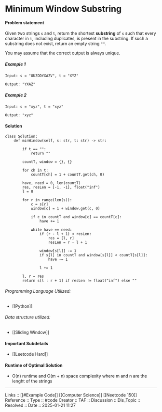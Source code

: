 # Minimum Window Substring

#### Problem statement

Given two strings `s` and `t`, return the shortest **substring** of `s` such that every character in `t`, including duplicates, is present in the substring. If such a substring does not exist, return an empty string `""`.

You may assume that the correct output is always unique.
##### Example 1
```
Input: s = "OUZODYXAZV", t = "XYZ"

Output: "YXAZ"
```
##### Example 2
```
Input: s = "xyz", t = "xyz"

Output: "xyz"
```
#### Solution
```
class Solution:
    def minWindow(self, s: str, t: str) -> str:

        if t == "":
            return ""  

        countT, window = {}, {}

        for ch in t:
            countT[ch] = 1 + countT.get(ch, 0)

        have, need = 0, len(countT)
        res, resLen = [-1, -1], float("inf")
        l = 0

        for r in range(len(s)):
            c = s[r]
            window[c] = 1 + window.get(c, 0)

            if c in countT and window[c] == countT[c]:
                have += 1

            while have == need:
                if (r - l + 1) < resLen:
                    res = [l, r]
                    resLen = r - l + 1
                    
                window[s[l]] -= 1
                if s[l] in countT and window[s[l]] < countT[s[l]]:
                    have -= 1

                l += 1

        l, r = res
        return s[l : r + 1] if resLen != float("inf") else ""
```

###### Programming Language Utilized:

- [[Python]]
###### Data structure utilized:

- [[Sliding Window]]
#### Important Subdetails
- [[Leetcode Hard]]
#### Runtime of Optimal Solution

- O(n) runtime and O(m + n) space complexity where m and n are the lenght of the strings
---
Links :: [[#Example Code]] [[Computer Science]] [[Neetcode 150]]
Reference ::
Type :: #code
Creator ::
TAF ::
Discussion ::
Dis_Topic :: 
Resolved ::
Date :: 2025-01-21 11:27
